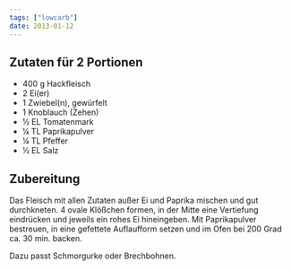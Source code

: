 ```yaml
---
tags: ["lowcarb"]
date: 2013-01-12
---
```


## Zutaten für 2 Portionen
- 400 g    Hackfleisch
- 2        Ei(er)
- 1        Zwiebel(n), gewürfelt
- 1        Knoblauch (Zehen)
- ½ EL     Tomatenmark
- ¼ TL     Paprikapulver
- ¼ TL     Pfeffer
- ½ EL     Salz

## Zubereitung
Das Fleisch mit allen Zutaten außer Ei und Paprika mischen und gut durchkneten.
4 ovale Klößchen formen, in der Mitte eine Vertiefung eindrücken und jeweils ein rohes Ei hineingeben. Mit Paprikapulver bestreuen, in eine gefettete Auflaufform setzen und im Ofen bei 200 Grad ca. 30 min. backen.

Dazu passt Schmorgurke oder Brechbohnen.
